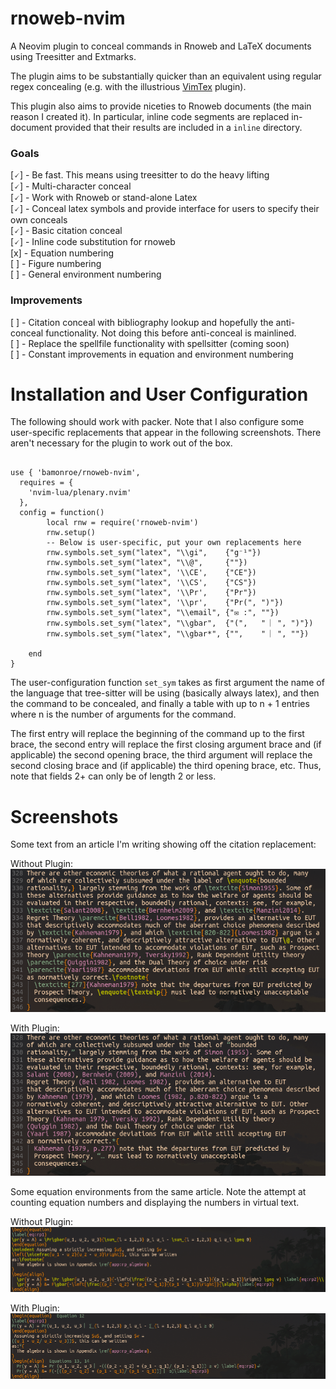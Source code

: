 # rnoweb-nvim

A Neovim plugin to conceal commands in Rnoweb and LaTeX documents using Treesitter and Extmarks.

The plugin aims to be substantially quicker than an equivalent using regular
regex concealing (e.g. with the illustrious
[VimTex](https://github.com/lervag/vimtex) plugin).

This plugin also aims to provide niceties to Rnoweb documents (the main reason
I created it). In particular, inline code segments are replaced in-document
provided that their results are included in a `inline` directory.

### Goals
[🗸] - Be fast. This means using treesitter to do the heavy lifting  
[🗸] - Multi-character conceal  
[🗸] - Work with Rnoweb or stand-alone Latex  
[🗸] - Conceal latex symbols and provide interface for users to specify their own conceals  
[🗸] - Basic citation conceal  
[🗸] - Inline code substitution for rnoweb  
[x] - Equation numbering  
[ ] - Figure numbering  
[ ] - General environment numbering  

### Improvements
[ ] - Citation conceal with bibliography lookup and hopefully the anti-conceal functionality. Not doing this before anti-conceal is mainlined.  
[ ] - Replace the spellfile functionality with spellsitter (coming soon)  
[ ] - Constant improvements in equation and environment numbering  

# Installation and User Configuration

The following should work with packer. Note that I also configure some
user-specific replacements that appear in the following screenshots. There
aren't necessary for the plugin to work out of the box.

```{lua}

use { 'bamonroe/rnoweb-nvim',
  requires = {
    'nvim-lua/plenary.nvim'
  },
  config = function()  
		local rnw = require('rnoweb-nvim')
		rnw.setup()
		-- Below is user-specific, put your own replacements here
		rnw.symbols.set_sym("latex", "\\gi",    {"g⁻¹"})
		rnw.symbols.set_sym("latex", "\\@",     {""})
		rnw.symbols.set_sym("latex", '\\CE',    {"CE"})
		rnw.symbols.set_sym("latex", '\\CS',    {"CS"})
		rnw.symbols.set_sym("latex", '\\Pr',    {"Pr"})
		rnw.symbols.set_sym("latex", '\\pr',    {"Pr(", ")"})
		rnw.symbols.set_sym("latex", "\\email", {"✉ :", ""})
		rnw.symbols.set_sym("latex", "\\gbar",  {"(",   " ︳", ")"})
		rnw.symbols.set_sym("latex", "\\gbar*", {"",    " ︳", ""})

	end
}

```

The user-configuration function `set_sym` takes as first argument the name of
the language that tree-sitter will be using (basically always latex), and then
the command to be concealed, and finally a table with up to n + 1 entries where
n is the number of arguments for the command.  

The first entry will replace the beginning of the command up to the first
brace, the second entry will replace the first closing argument brace and (if
applicable) the second opening brace, the third argument will replace the
second closing brace and (if applicable) the third opening brace, etc. Thus,
note that fields 2+ can only be of length 2 or less.


# Screenshots

Some text from an article I'm writing showing off the citation replacement:

Without Plugin:  
![Without Plugin](citation_noplugin.png)

With Plugin:  
![With Plugin](citation_plugin.png)


Some equation environments from the same article. Note the attempt at counting
equation numbers and displaying the numbers in virtual text.

Without Plugin:  
![Without Plugin](math_noplugin.png)

With Plugin:  
![With Plugin](math_plugin.png)


